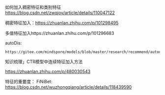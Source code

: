 如何加入稠密特征和类别特征
https://blog.csdn.net/zwqjoy/article/details/110047122

稠密特征加入：https://zhuanlan.zhihu.com/p/101298495

多值特征加入https://zhuanlan.zhihu.com/p/101296683
  
  autoDis:
    
    https://gitee.com/mindspore/models/blob/master/research/recommend/autodis/src/autodis.py

知识梳理」CTR模型中连续特征加入方法
   
   https://zhuanlan.zhihu.com/p/480030543
   
特征的重要度：
  FiNiBet: 
  https://blog.csdn.net/wuzhongqiang/article/details/118439590

